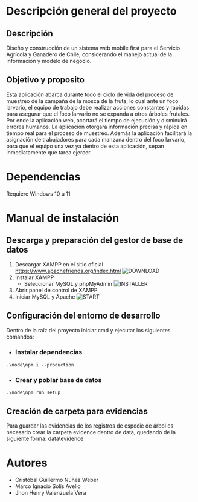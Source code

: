 # Descripción general del proyecto

## Descripción

Diseño y construcción de un sistema web mobile first para el Servicio Agrícola y Ganadero de Chile, considerando el manejo actual de la información y modelo de negocio.

## Objetivo y proposito

Esta aplicación abarca durante todo el ciclo de vida del proceso de muestreo de la campaña de la mosca de la fruta, lo cual ante un foco larvario, el equipo de trabajo debe realizar acciones constantes y rápidas para asegurar que el foco larvario no se expanda a otros árboles frutales. Por ende la aplicación web, acortará el tiempo de ejecución y disminuirá errores humanos. La aplicación otorgará información precisa y rápida en tiempo real para el proceso de muestreo. Además la aplicación facilitará la asignación de trabajadores para cada manzana dentro del foco larvario, para que el equipo una vez ya dentro de esta aplicación, sepan inmediatamente que tarea ejercer. 

# Dependencias

Requiere Windows 10 u 11

# Manual de instalación

## Descarga y preparación del gestor de base de datos

1. Descargar XAMPP en el sitio oficial https://www.apachefriends.org/index.html
![DOWNLOAD](https://wdb24.com/wp-content/uploads/2014/12/download-xampp-windows.png)
2. Instalar XAMPP
    + Seleccionar MySQL y phpMyAdmin
![INSTALLER](https://docs.cs-cart.com/latest/_images/step7.png)
3. Abrir panel de control de XAMPP
4. Iniciar MySQL y Apache
![START](https://wpblogx.com/wp-content/uploads/2017/12/XAMPP-control-panel-start-Apache-and-mysql.jpg)

## Configuración del entorno de desarrollo

Dentro de la raíz del proyecto iniciar cmd y ejecutar los siguientes comandos:
+ ### Instalar dependencias
```
.\node\npm i --production
```
+ ### Crear y poblar base de datos
```
.\node\npm run setup
```

## Creación de carpeta para evidencias

Para guardar las evidencias de los registros de especie de árbol es necesario crear la carpeta evidence dentro de data, quedando de la siguiente forma: data\evidence

# Autores

+ Cristóbal Guillermo Núñez Weber
+ Marco Ignacio Solís Avello
+ Jhon Henry Valenzuela Vera